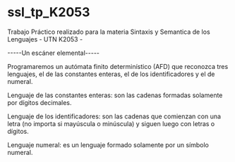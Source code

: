 # ssl_tp_K2053
Trabajo Práctico realizado para la materia Sintaxis y Semantica de los Lenguajes - UTN K2053 -

-----Un escáner elemental-----

Programaremos un autómata finito determinístico (AFD) que reconozca tres lenguajes, el de las
constantes enteras, el de los identificadores y el de numeral.

Lenguaje de las constantes enteras: son las cadenas formadas solamente por dígitos decimales.

Lenguaje de los identificadores: son las cadenas que comienzan con una letra (no importa si mayúscula
o minúscula) y siguen luego con letras o dígitos.

Lenguaje numeral: es un lenguaje formado solamente por un símbolo numeral.
